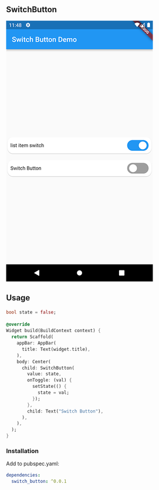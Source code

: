 ## SwitchButton

![Image](screenshots/Screenshot_2.png)

## Usage

```dart
bool state = false;

@override
Widget build(BuildContext context) {
  return Scaffold(
    appBar: AppBar(
      title: Text(widget.title),
    ),
    body: Center(
      child: SwitchButton(
        value: state,
        onToggle: (val) {
          setState(() {
            state = val;
          });
        },
        child: Text("Switch Button"),
      ),
    ),
  );
}
```


### Installation

Add to pubspec.yaml:

```yaml
dependencies:
  switch_button: ^0.0.1
```